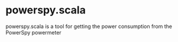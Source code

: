 powerspy.scala
==============

powerspy.scala is a tool for getting the power consumption from the PowerSpy powermeter
